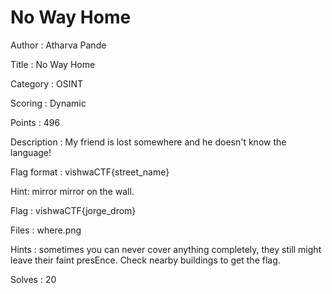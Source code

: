 
# No Way Home
Author : Atharva Pande

Title : No Way Home

Category : OSINT

Scoring : Dynamic

Points : 496

Description : My friend is lost somewhere and he doesn't know the language!

Flag format : vishwaCTF{street_name}

Hint: mirror mirror on the wall.

Flag : vishwaCTF{jorge_drom}

Files : where.png

Hints : sometimes you can never cover anything completely, they still might leave their faint presEnce. Check nearby buildings to get the flag.

Solves : 20
